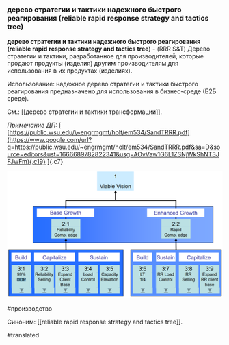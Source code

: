 ### дерево стратегии и тактики надежного быстрого реагирования (reliable rapid response strategy and tactics tree)

**дерево стратегии и тактики надежного быстрого реагирования (reliable rapid response strategy and tactics tree)** - (RRR S&T) Дерево стратегии и тактики, разработанное для производителей, которые продают продукты (изделия) другим производителям для использования в их продуктах (изделиях).

Использование: надежное дерево стратегии и тактики быстрого реагирования предназначено для использования в бизнес-среде (Б2Б среде).

См.: [[дерево стратегии и тактики трансформации]].

*Примечание ДП:* [ [https://public.wsu.edu/\~engrmgmt/holt/em534/SandTRRR.pdf](https://www.google.com/url?q=https://public.wsu.edu/~engrmgmt/holt/em534/SandTRRR.pdf&sa=D&source=editors&ust=1666689782822341&usg=AOvVaw1G6L1ZSNjWkShNT3JFJwFm){.c19} ]{.c7}

![](images/image36.png)

#производство

Синоним: [[reliable rapid response strategy and tactics tree]].

#translated
